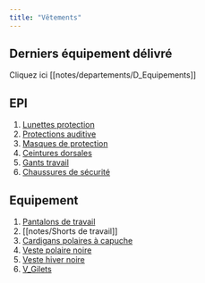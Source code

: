 ```yaml
---
title: "Vêtements"
---
```


## Derniers équipement délivré
Cliquez ici [[notes/departements/D_Equipements]]

## EPI
1. [Lunettes protection](notes/equipements/vetements/V_LunettesProtection.md)
2. [Protections auditive](notes/equipements/vetements/V_ProtectionsAuditive.md)
3. [Masques de protection](notes/equipements/vetements/V_MasquesDeProtection.md)
4. [Ceintures dorsales](notes/equipements/vetements/V_CeinturesDorsale.md)
5. [Gants travail](notes/equipements/vetements/L_GantsTravail.md)
6. [Chaussures de sécurité](notes/equipements/vetements/V_ChaussuresDeSecurite.md)

## Equipement
1. [Pantalons de travail](notes/equipements/vetements/V_PantalonsDeTravail.md)
2. [[notes/Shorts de travail]] 
3. [Cardigans polaires à capuche](notes/equipements/vetements/V_CardigansPullsPolairesCapuche.md)
4. [Veste polaire noire](notes/equipements/vetements/V_VestePolaireNoire.md)
5. [Veste hiver noire](notes/equipements/vetements/V_VestesHiverNoires.md)
6. [V_Gilets](notes/equipements/vetements/V_Gilets.md)